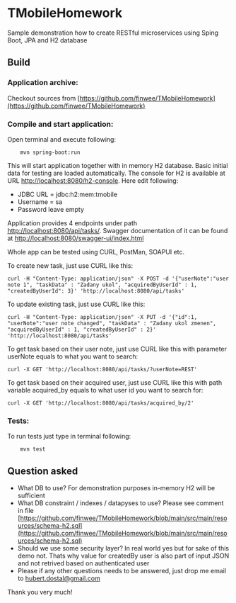 # TMobileHomework

Sample demonstration how to create RESTful microservices using Sping Boot, JPA and H2 database

## Build

### Application archive:

Checkout sources from [https://github.com/finwee/TMobileHomework](https://github.com/finwee/TMobileHomework)

### Compile and start application:
Open terminal and execute following:

        mvn spring-boot:run
        

This will start application together with in memory H2 database. Basic initial data for testing are loaded automatically. The console for H2 is available at URL [http://localhost:8080/h2-console](http://localhost:8080/h2-console/). Here edit following:
- JDBC URL = jdbc:h2:mem:tmobile
- Username = sa
- Password leave empty


Application provides 4 endpoints under path [http://localhost:8080/api/tasks/](http://localhost:8080/api/tasks/). Swagger documentation of it can be found at [http://localhost:8080/swagger-ui/index.html](http://localhost:8080/swagger-ui/index.html)

Whole app can be tested using CURL, PostMan, SOAPUI etc.

To create new task, just use CURL like this:
	
	curl -H "Content-Type: application/json" -X POST -d '{"userNote":"user note 1", "taskData" : "Zadany ukol", "acquiredByUserId" : 1, 
	"createdByUserId": 3}' 'http://localhost:8080/api/tasks'

To update existing task, just use CURL like this:

	curl -H "Content-Type: application/json" -X PUT -d '{"id":1, "userNote":"user note changed", "taskData" : "Zadany ukol zmenen", "acquiredByUserId" : 1, "createdByUserId" : 2}' 'http://localhost:8080/api/tasks'


To get task based on their user note, just use CURL like this with parameter userNote equals to what you want to search:
	
	curl -X GET 'http://localhost:8080/api/tasks/?userNote=REST'

To get task based on their acquired user, just use CURL like this with path variable acquired_by equals to what user id you want to search for:

	curl -X GET 'http://localhost:8080/api/tasks/acquired_by/2'

### Tests:
To run tests just type in terminal following:
		
		mvn test


## Question asked
- 	What DB to use? For demonstration purposes in-memory H2 will be sufficient
-	What DB constraint / indexes / datapyses to use? Please see comment in file [https://github.com/finwee/TMobileHomework/blob/main/src/main/resources/schema-h2.sql](https://github.com/finwee/TMobileHomework/blob/main/src/main/resources/schema-h2.sql)
-	Should we use some security layer? In real world yes but for sake of this demo not. Thats why value for createdBy user is also part of input JSON and not retrived based on authenticated user
- 	Please if any other questions needs to be answered, just drop me email to hubert.dostal@gmail.com

Thank you very much!
